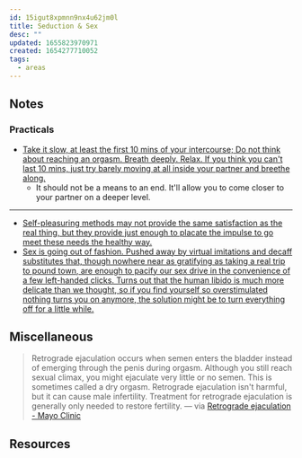 ```yaml
---
id: 15igut8xpmnn9nx4u62jm0l
title: Seduction & Sex
desc: ""
updated: 1655823970971
created: 1654277710052
tags:
  - areas
---
```


## Notes

### Practicals

- [Take it slow, at least the first 10 mins of your intercourse; Do not think about reaching an orgasm. Breath deeply. Relax. If you think you can't last 10 mins, just try barely moving at all inside your partner and breethe along.](https://youtu.be/gwBYzQE7rfk)
  - It should not be a means to an end. It'll allow you to come closer to your partner on a deeper level.

---

- [Self-pleasuring methods may not provide the same satisfaction as the real thing, but they provide just enough to placate the impulse to go meet these needs the healthy way.](https://www.welltechnically.news/p/sex-is-going-out-of-fashion)
- [Sex is going out of fashion. Pushed away by virtual imitations and decaff substitutes that, though nowhere near as gratifying as taking a real trip to pound town, are enough to pacify our sex drive in the convenience of a few left-handed clicks. Turns out that the human libido is much more delicate than we thought, so if you find yourself so overstimulated nothing turns you on anymore, the solution might be to turn everything off for a little while.](https://www.welltechnically.news/p/sex-is-going-out-of-fashion)

## Miscellaneous

> Retrograde ejaculation occurs when semen enters the bladder instead of emerging through the penis during orgasm. Although you still reach sexual climax, you might ejaculate very little or no semen. This is sometimes called a dry orgasm. Retrograde ejaculation isn't harmful, but it can cause male infertility. Treatment for retrograde ejaculation is generally only needed to restore fertility. — via [Retrograde ejaculation - Mayo Clinic](https://www.mayoclinic.org/diseases-conditions/retrograde-ejaculation/symptoms-causes/syc-20354890)

## Resources
